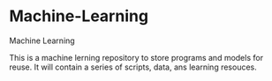 # Machine-Learning
Machine Learning


This is a machine lerning repository to store programs and models for reuse. 
It will contain a series of scripts, data, ans learning resouces.
